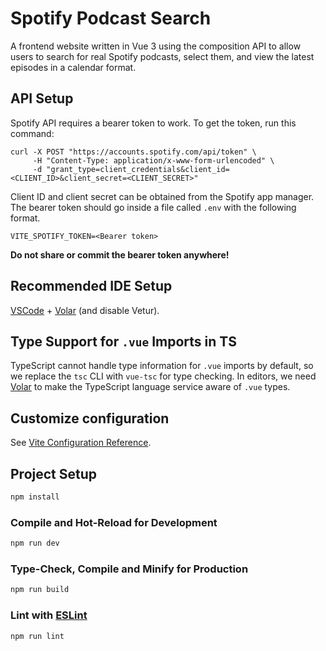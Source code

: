 # Spotify Podcast Search
A frontend website written in Vue 3 using the composition API to allow users to search for real Spotify podcasts, select them, and view the latest episodes in a calendar format.

## API Setup
Spotify API requires a bearer token to work. To get the token, run this command:
```
curl -X POST "https://accounts.spotify.com/api/token" \
     -H "Content-Type: application/x-www-form-urlencoded" \
     -d "grant_type=client_credentials&client_id=<CLIENT_ID>&client_secret=<CLIENT_SECRET>"
```
Client ID and client secret can be obtained from the Spotify app manager.
The bearer token should go inside a file called `.env` with the following format.
```
VITE_SPOTIFY_TOKEN=<Bearer token>
```
 **Do not share or commit the bearer token anywhere!**



## Recommended IDE Setup

[VSCode](https://code.visualstudio.com/) + [Volar](https://marketplace.visualstudio.com/items?itemName=Vue.volar) (and disable Vetur).

## Type Support for `.vue` Imports in TS

TypeScript cannot handle type information for `.vue` imports by default, so we replace the `tsc` CLI with `vue-tsc` for type checking. In editors, we need [Volar](https://marketplace.visualstudio.com/items?itemName=Vue.volar) to make the TypeScript language service aware of `.vue` types.

## Customize configuration

See [Vite Configuration Reference](https://vite.dev/config/).

## Project Setup

```sh
npm install
```

### Compile and Hot-Reload for Development

```sh
npm run dev
```

### Type-Check, Compile and Minify for Production

```sh
npm run build
```

### Lint with [ESLint](https://eslint.org/)

```sh
npm run lint
```
